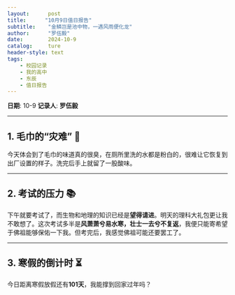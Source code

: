 ```yaml
---
layout:      post
title:      "10月9日值日报告"
subtitle:    "金鳞岂是池中物，一遇风雨便化龙"
author:      "罗伍毅"
date:        2024-10-9
catalog:     ture
header-style: text
tags: 
    - 校园记录
    - 我的高中
    - 东辰
    - 值日报告
---
```


**日期**: 10-9
**记录人**: **罗伍毅**

---

## 1. 毛巾的“灾难” 🧼  
今天体会到了毛巾的味道真的很臭，在厕所里洗的水都是粉白的，很难让它恢复到出厂设置的样子。洗完后手上就留了一股酸味。

---

## 2. 考试的压力 📚  
下午就要考试了，而生物和地理的知识已经是**望得请进**。明天的理科大礼包更让我不敢想了。这次考试多半是**风萧萧兮易水寒，壮士一去兮不复返**，我便只能寄希望于佛祖能够保佑一下我。但考完后，我感觉佛祖可能还要罢工了。

---

## 3. 寒假的倒计时 ⏳  
今日距离寒假放假还有**101天**，我能撑到回家过年吗？
